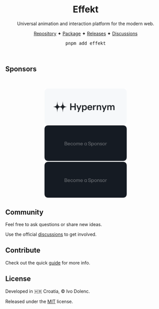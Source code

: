 <h1 align="center">Effekt</h1>

<p align="center">
  Universal animation and interaction platform for the modern web.
</p>

<p align="center">
  <a href="https://github.com/effekt-labs/effekt">Repository</a>
  <span>✦</span>
  <a href="https://www.npmjs.com/package/effekt">Package</a>
  <span>✦</span>
  <a href="https://github.com/effekt-labs/effekt/releases">Releases</a>
  <span>✦</span>
  <a href="https://github.com/effekt-labs/effekt/discussions">Discussions</a>
</p>

<pre align="center">pnpm add effekt</pre>

<br>

## Sponsors

<br>

<p align="center">
  <a title="Hypernym Studio" href="https://github.com/hypernym-studio">
    <picture>
      <source media="(prefers-color-scheme: light)" width="258" srcset="../../media/hypernym-logo:light.svg">
      <source media="(prefers-color-scheme: dark)" width="258" srcset="../../media/hypernym-logo:dark.svg">
      <img alt="Hypernym Studio" width="258" src="../../media/hypernym-logo:light.svg">
    </picture>
  </a>
  <picture>
    <source media="(prefers-color-scheme: dark)" width="258" srcset="../../media/sponsor-logo:dark.svg">
    <source media="(prefers-color-scheme: light)" width="258" srcset="../../media/sponsor-logo:light.svg">
    <img alt="Become a Sponsor" width="258" src="../../media/sponsor-logo:dark.svg">
  </picture>
  <picture>
    <source media="(prefers-color-scheme: dark)" width="258" srcset="../../media/sponsor-logo:dark.svg">
    <source media="(prefers-color-scheme: light)" width="258" srcset="../../media/sponsor-logo:light.svg">
    <img alt="Become a Sponsor" width="258" src="../../media/sponsor-logo:dark.svg">
  </picture>
</p>

## Community

Feel free to ask questions or share new ideas.

Use the official [discussions](https://github.com/effekt-labs/effekt/discussions) to get involved.

## Contribute

Check out the quick [guide](../../.github/CONTRIBUTING.md) for more info.

## License

Developed in 🇭🇷 Croatia, © Ivo Dolenc.

Released under the [MIT](LICENSE.txt) license.
